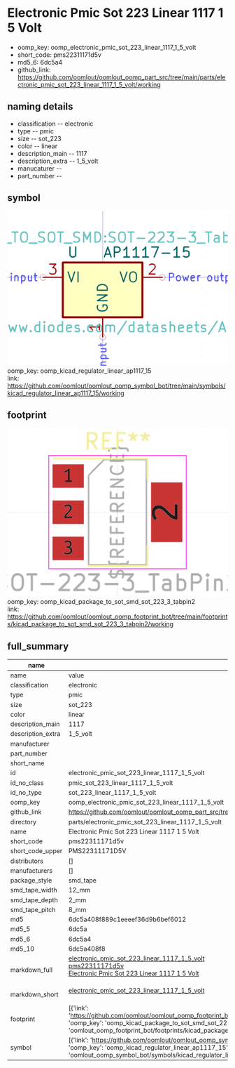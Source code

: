 # Electronic Pmic Sot 223 Linear 1117 1 5 Volt

  
* oomp_key: oomp_electronic_pmic_sot_223_linear_1117_1_5_volt 
* short_code: pms22311171d5v
* md5_6: 6dc5a4  
* github_link: https://github.com/oomlout/oomlout_oomp_part_src/tree/main/parts/electronic_pmic_sot_223_linear_1117_1_5_volt/working  
## naming details
* classification -- electronic
* type -- pmic
* size -- sot_223
* color -- linear
* description_main -- 1117
* description_extra -- 1_5_volt
* manucaturer -- 
* part_number -- 



## symbol

![](symbol/0/working/working_600.png)  
oomp_key: oomp_kicad_regulator_linear_ap1117_15  
link: https://github.com/oomlout/oomlout_oomp_symbol_bot/tree/main/symbols/kicad_regulator_linear_ap1117_15/working  

## footprint

![](footprint/0/working/working_600.png)  
oomp_key: oomp_kicad_package_to_sot_smd_sot_223_3_tabpin2  
link: https://github.com/oomlout/oomlout_oomp_footprint_bot/tree/main/footprints/kicad_package_to_sot_smd_sot_223_3_tabpin2/working  

## full_summary
| name | value | 
| --- | --- | 
| name | value | 
| classification | electronic | 
| type | pmic | 
| size | sot_223 | 
| color | linear | 
| description_main | 1117 | 
| description_extra | 1_5_volt | 
| manufacturer |  | 
| part_number |  | 
| short_name |  | 
| id | electronic_pmic_sot_223_linear_1117_1_5_volt | 
| id_no_class | pmic_sot_223_linear_1117_1_5_volt | 
| id_no_type | sot_223_linear_1117_1_5_volt | 
| oomp_key | oomp_electronic_pmic_sot_223_linear_1117_1_5_volt | 
| github_link | https://github.com/oomlout/oomlout_oomp_part_src/tree/main/parts/electronic_pmic_sot_223_linear_1117_1_5_volt/working | 
| directory | parts/electronic_pmic_sot_223_linear_1117_1_5_volt | 
| name | Electronic Pmic Sot 223 Linear 1117 1 5 Volt | 
| short_code | pms22311171d5v | 
| short_code_upper | PMS22311171D5V | 
| distributors | [] | 
| manufacturers | [] | 
| package_style | smd_tape | 
| smd_tape_width | 12_mm | 
| smd_tape_depth | 2_mm | 
| smd_tape_pitch | 8_mm | 
| md5 | 6dc5a408f889c1eeeef36d9b6bef6012 | 
| md5_5 | 6dc5a | 
| md5_6 | 6dc5a4 | 
| md5_10 | 6dc5a408f8 | 
| markdown_full | [electronic_pmic_sot_223_linear_1117_1_5_volt](https://github.com/oomlout/oomlout_oomp_part_src/tree/main/parts/electronic_pmic_sot_223_linear_1117_1_5_volt/working)<br>[pms22311171d5v](https://github.com/oomlout/oomlout_oomp_part_src/tree/main/parts/electronic_pmic_sot_223_linear_1117_1_5_volt/working)<br>[Electronic Pmic Sot 223 Linear 1117 1 5 Volt](https://github.com/oomlout/oomlout_oomp_part_src/tree/main/parts/electronic_pmic_sot_223_linear_1117_1_5_volt/working)<br><br> | 
| markdown_short | [electronic_pmic_sot_223_linear_1117_1_5_volt](https://github.com/oomlout/oomlout_oomp_part_src/tree/main/parts/electronic_pmic_sot_223_linear_1117_1_5_volt/working)<br><br> | 
| footprint | [{'link': 'https://github.com/oomlout/oomlout_oomp_footprint_bot/tree/main/foootprntss/kicad_package_to_sot_smd_sot_223_3_tabpin2', 'oomp_key': 'oomp_kicad_package_to_sot_smd_sot_223_3_tabpin2', 'directory': 'oomlout_oomp_footprint_bot/footprints/kicad_package_to_sot_smd_sot_223_3_tabpin2//working/working.kicad_mod'}] | 
| symbol | [{'link': 'https://github.com/oomlout/oomlout_oomp_symbol_bot/tree/main/symbols/kicad_regulator_linear_ap1117_15', 'oomp_key': 'oomp_kicad_regulator_linear_ap1117_15', 'directory': 'oomlout_oomp_symbol_bot/symbols/kicad_regulator_linear_ap1117_15//working/working.kicad_sym'}] | 
